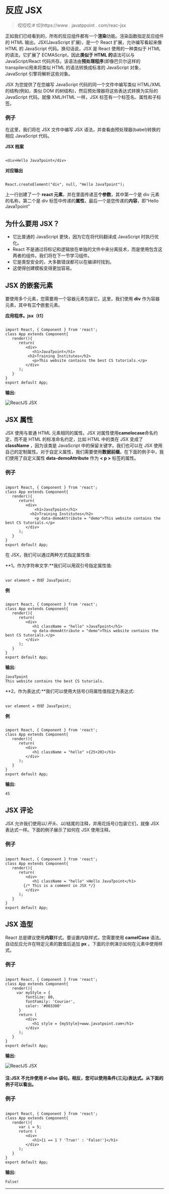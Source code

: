 # 反应 JSX

> 哎哎哎:# t0]https://www . javatppoint . com/reac-jsx

正如我们已经看到的，所有的反应组件都有一个**渲染**功能。渲染函数指定反应组件的 HTML 输出。JSX(JavaScript 扩展)，是一个 React 扩展，允许编写看起来像 HTML 的 JavaScript 代码。换句话说，JSX 是 React 使用的一种类似于 HTML 的语法，它扩展了 ECMAScript，因此**类似于 HTML 的**语法可以与 JavaScript/React 代码共存。该语法由**预处理程序**(即像巴贝尔这样的 transpilers)用来将类似 HTML 的语法转换成标准的 JavaScript 对象，JavaScript 引擎将解析这些对象。

JSX 为您提供了在您编写 JavaScript 代码的同一个文件中编写类似 HTML/XML 的结构(例如，类似 DOM 的树结构)，然后预处理器将这些表达式转换为实际的 JavaScript 代码。就像 XML/HTML 一样，JSX 标签有一个标签名、属性和子标签。

### 例子

在这里，我们将在 JSX 文件中编写 JSX 语法，并查看由预处理器(babel)转换的相应 JavaScript 代码。

**JSX 档案**

```

<div>Hello JavaTpoint</div>

```

**对应输出**

```

React.createElement("div", null, "Hello JavaTpoint");

```

上一行创建了一个 **react 元素**，并在里面传递**三个参数**，其中第一个是 div 元素的名称，第二个是 div 标签中传递的**属性**，最后一个是您传递的**内容**，即“Hello JavaTpoint”

## 为什么要用 JSX？

*   它比普通的 JavaScript 更快，因为它在将代码翻译成 JavaScript 时执行优化。
*   React 不是通过将标记和逻辑放在单独的文件中来分离技术，而是使用包含这两者的组件。我们将在下一节学习组件。
*   它是类型安全的，大多数错误都可以在编译时找到。
*   这使得创建模板变得更加容易。

## JSX 的嵌套元素

要使用多个元素，您需要用一个容器元素包装它。这里，我们使用 **div** 作为容器元素，其中有**三个**嵌套元素。

**应用程序。jsx〔t1〕**

```

import React, { Component } from 'react';
class App extends Component{
   render(){
      return(
         <div>
            <h1>JavaTpoint</h1>
	      <h2>Training Institutes</h2>
            <p>This website contains the best CS tutorials.</p>
         </div>
      );
   }
}
export default App;

```

**输出:**

![ReactJS JSX](../Images/380fadbc3cef56908255f744eea86ffd.png)

## JSX 属性

JSX 使用与普通 HTML 元素相同的属性。JSX 对属性使用**camelocase**命名约定，而不是 HTML 的标准命名约定，比如 HTML 中的类在 JSX 变成了 **className** ，因为该类是 JavaScript 中的保留关键字。我们也可以在 JSX 使用自己的定制属性。对于自定义属性，我们需要使用**数据前缀**。在下面的例子中，我们使用了自定义属性 **data-demoAttribute** 作为 **< p >** 标签的属性。

### 例子

```

import React, { Component } from 'react';
class App extends Component{
   render(){
      return(
         <div>
             <h1>JavaTpoint</h1>
	       <h2>Training Institutes</h2>
             <p data-demoAttribute = "demo">This website contains the best CS tutorials.</p>
         </div>
      );
   }
}
export default App;

```

在 JSX，我们可以通过两种方式指定属性值:

**1。作为字符串文字:**我们可以用双引号指定属性值:

```

var element = 你好 JavaTpoint;

```

**例**

```

import React, { Component } from 'react';
class App extends Component{
   render(){
      return(
         <div>
            <h1 className = "hello" >JavaTpoint</h1>
            <p data-demoAttribute = "demo">This website contains the best CS tutorials.</p>
         </div>
      );
   }
}
export default App;

```

**输出:**

```
JavaTpoint
This website contains the best CS tutorials.

```

**2。作为表达式:**我们可以使用大括号{}将属性值指定为表达式:

```

var element = 你好 JavaTpoint;

```

**例**

```

import React, { Component } from 'react';
class App extends Component{
   render(){
      return(
         <div>
            <h1 className = "hello" >{25+20}</h1>
         </div>
      );
   }
}
export default App;

```

**输出:**

```
45

```

## JSX 评论

JSX 允许我们使用以/*开头、以*/结尾的注释，并用花括号{}包装它们，就像 JSX 表达式一样。下面的例子展示了如何在 JSX 使用注释。

### 例子

```

import React, { Component } from 'react';
class App extends Component{
   render(){
      return(
         <div>
            <h1 className = "hello" >Hello JavaTpoint</h1>
	    {/* This is a comment in JSX */} 
         </div>
      );
   }
}
export default App;

```

## JSX 造型

React 总是建议使用**内联**样式。要设置内联样式，您需要使用 **camelCase** 语法。自动反应允许在特定元素的数值后追加 **px** 。下面的示例演示如何在元素中使用样式。

### 例子

```

import React, { Component } from 'react';
class App extends Component{
   render(){
     var myStyle = {
         fontSize: 80,
         fontFamily: 'Courier',
         color: '#003300'
      }
      return (
         <div>
            <h1 style = {myStyle}>www.javatpoint.com</h1>
         </div>
      );
   }
}
export default App;

```

**输出:**

![ReactJS JSX](../Images/d617beabdc62078c18c96d066d277719.png)

#### 注:JSX 不允许使用 if-else 语句。相反，您可以使用条件(三元)表达式。从下面的例子可以看出。

### 例子

```

import React, { Component } from 'react';
class App extends Component{
   render(){
      var i = 5;
      return (
         <div>
            <h1>{i == 1 ? 'True!' : 'False!'}</h1>
         </div>
      );
   }
}
export default App;

```

**输出:**

```
False!

```

* * *